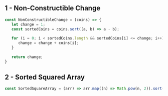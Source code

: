 ## 1 - Non-Constructible Change

```javascript
const NonConstructibleChange = (coins) => {
   let change = 1;
   const sortedCoins = coins.sort((a, b) => a - b);
   
   for (i = 0; i < sortedCoins.length && sortedCoins[i] <= change; i++) {
      change = change + coins[i];
   }
  
   return change;
}
```

## 2 - Sorted Squared Array

```javascript
const SortedSquareArray = (arr) => arr.map((n) => Math.pow(n, 2)).sort((a, b) => a - b);
```
